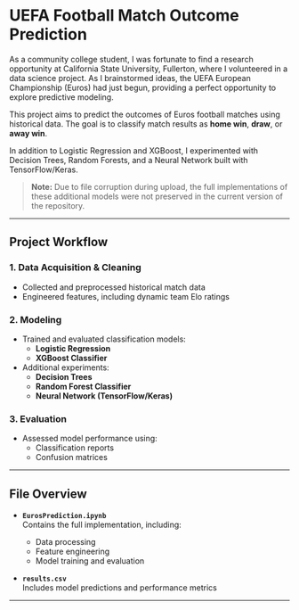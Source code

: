 # UEFA Football Match Outcome Prediction

As a community college student, I was fortunate to find a research opportunity at California State University, Fullerton, where I volunteered in a data science project. As I brainstormed ideas, the UEFA European Championship (Euros) had just begun, providing a perfect opportunity to explore predictive modeling.

This project aims to predict the outcomes of Euros football matches using historical data. The goal is to classify match results as **home win**, **draw**, or **away win**.

In addition to Logistic Regression and XGBoost, I experimented with Decision Trees, Random Forests, and a Neural Network built with TensorFlow/Keras.  

> **Note:** Due to file corruption during upload, the full implementations of these additional models were not preserved in the current version of the repository.

---

## Project Workflow

### 1. Data Acquisition & Cleaning
- Collected and preprocessed historical match data  
- Engineered features, including dynamic team Elo ratings  

### 2. Modeling
- Trained and evaluated classification models:
  - **Logistic Regression**
  - **XGBoost Classifier**
- Additional experiments:
  - **Decision Trees**
  - **Random Forest Classifier**
  - **Neural Network (TensorFlow/Keras)**  

### 3. Evaluation
- Assessed model performance using:
  - Classification reports  
  - Confusion matrices  

---

## File Overview

- **`EurosPrediction.ipynb`**  
  Contains the full implementation, including:
  - Data processing  
  - Feature engineering  
  - Model training and evaluation  

- **`results.csv`**  
  Includes model predictions and performance metrics  

---

